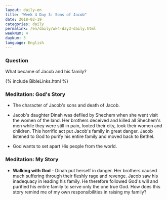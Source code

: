 ```yaml
---
layout: daily-en
title: "Week 4 Day 3: Sons of Jacob"
date: 2018-02-19
categories: daily
permalink: /en/daily/wk4-day3-daily.html
weekNum: 4
dayNum: 3
language: English
---
```


### Question     
What became of Jacob and his family?

{% include BibleLinks.html %} 

### Meditation: God's Story   
+ The character of Jacob's sons and death of Jacob. 

+ Jacob's daughter Dinah was defiled by Shechem when she went visit the women of the land. Her brothers deceived and killed all Shechem's men while they were still in pain, looted their city, took their women and children. This horrific act put Jacob's family in great danger. Jacob listened to God to purify his entire family and moved back to Bethel.  

+ God wants to set apart His people from the world. 

### Meditation: My Story   
+ **Walking with God** - Dinah put herself in danger. Her brothers caused much suffering through their fleshly rage and revenge. Jacob saw his inadequacy in leading his family. He therefore followed God's will and purified his entire family to serve only the one true God. How does this story remind me of my own responsibilities in raising my family? 

